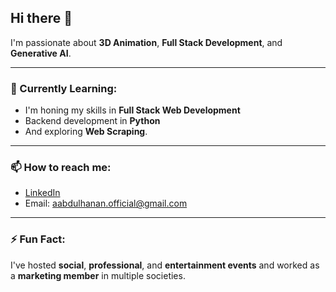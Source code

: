 ## Hi there 👋

I'm passionate about **3D Animation**, **Full Stack Development**, and **Generative AI**. 

---

### 🌱 Currently Learning: 
- I'm honing my skills in **Full Stack Web Development**
- Backend development in **Python**
- And exploring **Web Scraping**.

---

### 📫 How to reach me:
- [LinkedIn](https://www.linkedin.com/in/muhammad-abdul-hanan-nadeem/)
- Email: aabdulhanan.official@gmail.com

---

### ⚡ Fun Fact:
I've hosted **social**, **professional**, and **entertainment events** and worked as a **marketing member** in multiple societies.
